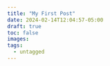 ```yaml
---
title: "My First Post"
date: 2024-02-14T12:04:57-05:00
draft: true
toc: false
images:
tags:
  - untagged
---
```


